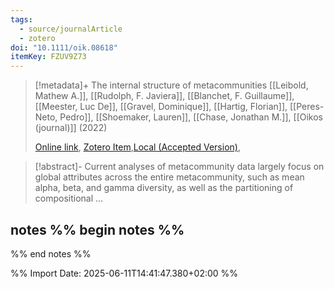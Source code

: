 ```yaml
---
tags:
  - source/journalArticle
  - zotero
doi: "10.1111/oik.08618"
itemKey: FZUV9Z73
---
```

>[!metadata]+
> The internal structure of metacommunities
> [[Leibold, Mathew A.]], [[Rudolph, F. Javiera]], [[Blanchet, F. Guillaume]], [[Meester, Luc De]], [[Gravel, Dominique]], [[Hartig, Florian]], [[Peres-Neto, Pedro]], [[Shoemaker, Lauren]], [[Chase, Jonathan M.]], 
> [[Oikos (journal)]] (2022)
> 
> [Online link](https://nsojournals.onlinelibrary.wiley.com/doi/10.1111/oik.08618), [Zotero Item](zotero://select/library/items/FZUV9Z73),[Local (Accepted Version)](file://C:/Users/aburg/Documents/references/zotero/storage/AD3D5C64/Leibold2022_internalstructure.pdf), 


>[!abstract]-
>Current analyses of metacommunity data largely focus on global attributes across the entire metacommunity, such as mean alpha, beta, and gamma diversity, as well as the partitioning of compositional ...

## notes %% begin notes %%

%% end notes %%

%% Import Date: 2025-06-11T14:41:47.380+02:00 %%
